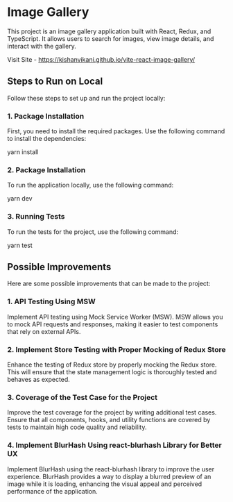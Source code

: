 # Image Gallery

This project is an image gallery application built with React, Redux, and TypeScript. It allows users to search for images, view image details, and interact with the gallery.

Visit Site - https://kishanvikani.github.io/vite-react-image-gallery/

## Steps to Run on Local

Follow these steps to set up and run the project locally:

### 1. Package Installation

First, you need to install the required packages. Use the following command to install the dependencies:

yarn install

### 2. Package Installation

To run the application locally, use the following command:

yarn dev


### 3. Running Tests
To run the tests for the project, use the following command:

yarn test



## Possible Improvements
Here are some possible improvements that can be made to the project:

### 1. API Testing Using MSW
Implement API testing using Mock Service Worker (MSW). MSW allows you to mock API requests and responses, making it easier to test components that rely on external APIs.

### 2. Implement Store Testing with Proper Mocking of Redux Store
Enhance the testing of Redux store by properly mocking the Redux store. This will ensure that the state management logic is thoroughly tested and behaves as expected.

### 3. Coverage of the Test Case for the Project
Improve the test coverage for the project by writing additional test cases. Ensure that all components, hooks, and utility functions are covered by tests to maintain high code quality and reliability.

### 4. Implement BlurHash Using react-blurhash Library for Better UX
Implement BlurHash using the react-blurhash library to improve the user experience. BlurHash provides a way to display a blurred preview of an image while it is loading, enhancing the visual appeal and perceived performance of the application.

